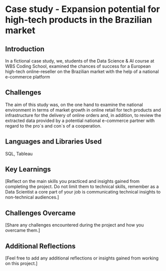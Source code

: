 # Case study - Expansion potential for high-tech products in the Brazilian market
## Introduction
In a fictional case study, we, students of the Data Science & AI course at WBS Coding School, examined the chances of success for a European high-tech online-reseller on the Brazilian market with the help of a national e-commerce platform
## Challenges
The aim of this study was, on the one hand to examine the national environment in terms of market growth in online retail for tech products and infrastructure for the delivery of online orders and, in addition, to review the extracted data provided by a potential national e-commerce partner with regard to the pro´s and con´s of a cooperation.
## Languages and Libraries Used
SQL, Tableau
## Key Learnings
[Reflect on the main skills you practiced and insights gained from completing the project. Do not
limit them to technical skills, remember as a Data Scientist a core part of your job is
communicating technical insights to non-technical audiences.]
## Challenges Overcame
[Share any challenges encountered during the project and how you overcame them.]
## Additional Reflections
[Feel free to add any additional reflections or insights gained from working on this project.]
